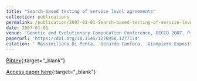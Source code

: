 ```yaml
---
title: "Search-based testing of service level agreements"
collection: publications
permalink: /publication/2007-01-01-Search-based-testing-of-service-level-agreements
date: 2007-01-01
venue: 'Genetic and Evolutionary Computation Conference, GECCO 2007, Proceedings, London, England, UK, July 7-11, 2007'
paperurl: 'https://doi.org/10.1145/1276958.1277174'
citation: ' Massimiliano Di Penta,  Gerardo Canfora,  Gianpiero Esposito,  Valentina Mazza,  Marcello Bruno, &quot;Search-based testing of service level agreements.&quot; Genetic and Evolutionary Computation Conference, GECCO 2007, Proceedings, London, England, UK, July 7-11, 2007, 2007.'
---
```

[Bibtex](https://dblp.org/rec/bib/conf/gecco/PentaCEMB07){:target="_blank"}

[Access paper here](https://doi.org/10.1145/1276958.1277174){:target="_blank"}
